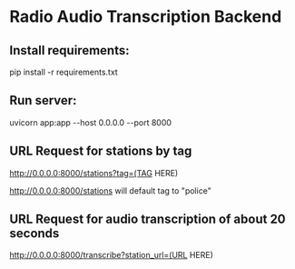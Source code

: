# Radio Audio Transcription Backend

## Install requirements:
pip install -r requirements.txt

## Run server:
uvicorn app:app --host 0.0.0.0 --port 8000

## URL Request for stations by tag
http://0.0.0.0:8000/stations?tag=(TAG HERE)

http://0.0.0.0:8000/stations will default tag to "police"

## URL Request for audio transcription of about 20 seconds
http://0.0.0.0:8000/transcribe?station_url=(URL HERE)

